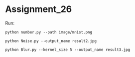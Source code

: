 # Assignment_26
Run:
```
python number.py --path image/mnist.png

python Noise.py --output_name result2.jpg

python Blur.py --kernel_size 5 --output_name result3.jpg

```

